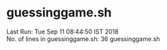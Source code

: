 # guessinggame.sh  
Last Run: Tue Sep 11 08:44:50 IST 2018  
No. of lines in guessinggame.sh: 36 guessinggame.sh  
